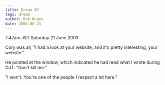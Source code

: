 ```yaml
---
title: Dream 07
tags: dream
author: Rob Nugen
date: 2003-06-21
---
```


<p class=date>7:47am JST Saturday 21 June 2003</p>

<p class=dream>Cory was all, "I had a look at your website, and it's
pretty interesting, your website."</p>

<p class=dream>He pointed at the window, which indicated he had read
what I wrote during OJT.  "Don't kill me."</p>

<p class=dream>"I won't.  You're one of the people I respect a lot
here."</p>
